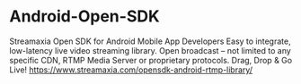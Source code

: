 # Android-Open-SDK
Streamaxia Open SDK for Android Mobile App Developers Easy to integrate, low-latency live video streaming library. Open broadcast – not limited to any specific CDN, RTMP Media Server or proprietary protocols. Drag, Drop &amp; Go Live! https://www.streamaxia.com/opensdk-android-rtmp-library/
